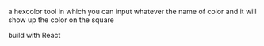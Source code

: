 a hexcolor tool in which you can input whatever the name of color 
and it will show up the color on the square 

build with React
